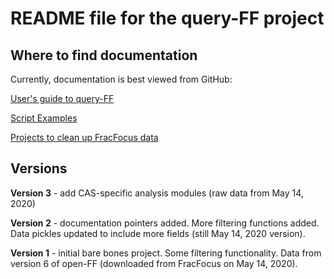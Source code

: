 # README file for the query-FF project

## Where to find documentation
Currently, documentation is best viewed from GitHub:

[User's guide to query-FF](https://github.com/gwallison/query-FF/blob/master/User_guide.md)

[Script Examples](https://github.com/gwallison/query-FF/blob/master/examples.md)

[Projects to clean up FracFocus data](https://frackingchemicaldisclosure.wordpress.com/)

## Versions

**Version 3** - add CAS-specific analysis modules (raw data from May 14, 2020)

**Version 2** - documentation pointers added. More filtering functions added.
Data pickles updated to include more fields (still May 14, 2020 version).

**Version 1** - initial bare bones project.  Some filtering functionality. Data
from version 6 of open-FF (downloaded from FracFocus on May 14, 2020).